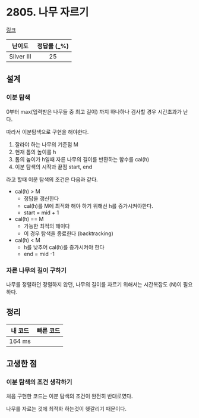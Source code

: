 # 2805. 나무 자르기

[링크](https://www.acmicpc.net/problem/2805)

|   난이도   | 정답률 (\_%) |
| :--------: | :----------: |
| Silver III |      25      |

## 설계

### 이분 탐색

0부터 max(입력받은 나무들 중 최고 길이) 까지 하나하나 검사할 경우 시간초과가 난다.

따라서 이분탐색으로 구현을 해야한다.

1. 잘라야 하는 나무의 기준점 M
2. 현재 톱의 높이를 h
3. 톱의 높이가 h일때 자른 나무의 길이를 반환하는 함수를 cal(h)
4. 이분 탐색의 시작과 끝점 start, end

라고 할때 이분 탐색의 조건은 다음과 같다.

- cal(h) > M
  - 정답을 갱신한다
  - cal(h)를 M에 최적화 해야 하기 위해선 h를 증가시켜야한다.
  - start = mid + 1
- cal(h) == M
  - 가능한 최적의 해이다
  - 이 경우 탐색을 종료한다 (backtracking)
- cal(h) < M
  - h를 낮추어 cal(h)를 증가시켜야 한다
  - end = mid -1

### 자른 나무의 길이 구하기

나무를 정렬하던 정렬하지 않던, 나무의 길이를 자르기 위해서는 시간복잡도 (N)이 필요하다.

## 정리

| 내 코드 | 빠른 코드 |
| :-----: | :-------: |
| 164 ms  |           |

## 고생한 점

### 이분 탐색의 조건 생각하기

처음 구현한 코드는 이분 탐색의 조건이 완전히 반대로였다.

나무를 자르는 것에 최적화 하는것이 헷갈리기 때문이다.
